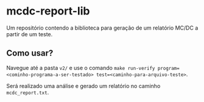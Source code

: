 # mcdc-report-lib

Um repositório contendo a biblioteca para geração de um relatório MC/DC a partir de um teste.

## Como usar?

Navegue até a pasta `v2/` e use o comando `make run-verify program=<cominho-programa-a-ser-testado> test=<caminho-para-arquivo-teste>`.

Será realizado uma análise e gerado um relatório no caminho `mcdc_report.txt`.
